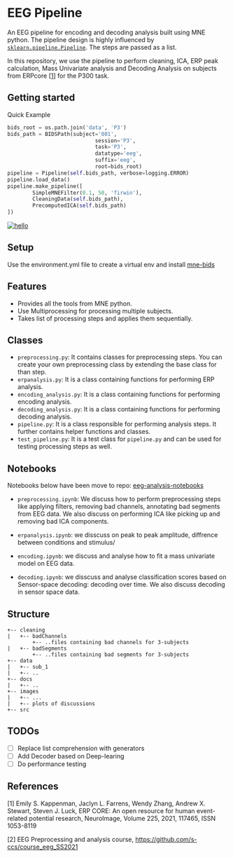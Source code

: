 # EEG Pipeline

An EEG pipeline for encoding and decoding analysis built using MNE python. The pipeline design is highly influenced by [`sklearn.pipeline.Pipeline`](https://scikit-learn.org/stable/modules/generated/sklearn.pipeline.Pipeline.html#sklearn-pipeline-pipeline). The steps are passed as a list.

In this repository, we use the pipeline to perform cleaning, ICA, ERP peak calculation, Mass Univariate analysis and Decoding Analysis on subjects from ERPcore [[1](#references)] for the P300 task.

## Getting started

Quick Example

```python
bids_root = os.path.join('data', 'P3')
bids_path = BIDSPath(subject='001',
                            session='P3',
                            task='P3',
                            datatype='eeg',
                            suffix='eeg',
                            root=bids_root)
pipeline = Pipeline(self.bids_path, verbose=logging.ERROR)
pipeline.load_data()
pipeline.make_pipeline([
        SimpleMNEFilter(0.1, 50, 'firwin'),
        CleaningData(self.bids_path),
        PrecomputedICA(self.bids_path)
])
```

[![hello](https://img.shields.io/static/v1?label=Documentation&message=dev&color=yellowgreen)](https://ssaket.github.io/eeg-pipeline/)

## Setup

Use the environment.yml file to create a virtual env and install [mne-bids](https://mne.tools/mne-bids/stable/install.html)

## Features

- Provides all the tools from MNE python.
- Use Multiprocessing for processing multiple subjects.
- Takes list of processing steps and applies them sequentially.

## Classes

- `preprocessing.py`: It contains classes for preprocessing steps. You can create your own preprocessing class by extending the base class for than step.
- `erpanalysis.py`: It is a class containing functions for performing ERP analysis.
- `encoding_analysis.py`: It is a class containing functions for performing encoding analysis.
- `decoding_analysis.py`: It is a class containing functions for performing decoding analysis.
- `pipeline.py`: It is a class responsible for performing analysis steps. It further contains helper functions and classes.
- `test_pipeline.py`: It is a test class for `pipeline.py` and can be used for testing processing steps as well.

## Notebooks

Notebooks below have been move to repo: [eeg-analysis-notebooks](https://github.com/ssaket/eeg-analysis-notebooks)

- `preprocessing.ipynb`: We discuss how to perform preprocessing steps like applying filters, removing bad channels, annotating bad segments from EEG data. We also discuss on performing ICA like picking up and removing bad ICA components.

- `erpanalysis.ipynb`: we disscuss on peak to peak amplitude, diffrence between conditions and stimulus/

- `encoding.ipynb`: we discuss and analyse how to fit a mass univariate model on EEG data.

- `decoding.ipynb`: we disscuss and analyse classification scores based on Sensor-space decoding: decoding over time. We also discuss decoding in sensor space data.

## Structure

```shell
+-- cleaning
|   +-- badChannels
        +-- ..files containing bad channels for 3-subjects
|   +-- badSegments
        +-- ..files containing bad segments for 3-subjects
+-- data
|   +-- sub_1
|   +-- ..
+-- docs
|   +-- ..
+-- images
|   +-- ...
|   +-- plots of discussions
+-- src
```

## TODOs

- [ ] Replace list comprehension with generators
- [ ] Add Decoder based on Deep-learing
- [ ] Do performance testing

## References

[1] Emily S. Kappenman, Jaclyn L. Farrens, Wendy Zhang, Andrew X. Stewart, Steven J. Luck,
ERP CORE: An open resource for human event-related potential research,
NeuroImage,
Volume 225,
2021,
117465,
ISSN 1053-8119

[2] EEG Preprocessing and analysis course, <https://github.com/s-ccs/course_eeg_SS2021>
